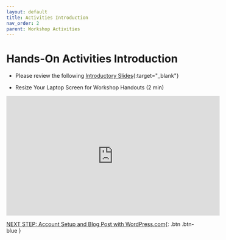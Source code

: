 ```yaml
---
layout: default
title: Activities Introduction
nav_order: 2
parent: Workshop Activities
---
```

# Hands-On Activities Introduction

- Please review the following [Introductory Slides](https://goo.gl/kGGQJ3){:target="_blank"}

- Resize Your Laptop Screen for Workshop Handouts (2 min)
<iframe width="560" height="315" src="https://www.youtube.com/embed/Igk5hZUfzN0" title="YouTube video player" frameborder="0" allow="accelerometer; autoplay; clipboard-write; encrypted-media; gyroscope; picture-in-picture" allowfullscreen></iframe>

[NEXT STEP: Account Setup and Blog Post with WordPress.com](account-setup-post.html){: .btn .btn-blue }
